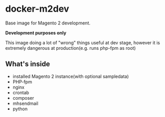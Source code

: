 # docker-m2dev

Base image for Magento 2 development. 

**Development purposes only**

This image doing a lot of "wrong" things useful at dev stage, however it is extremely dangerous at production(e.g. runs php-fpm as root)

## What's inside

* installed Magento 2 instance(with optional sampledata)
* PHP-fpm
* nginx
* crontab
* composer
* mhsendmail
* python

